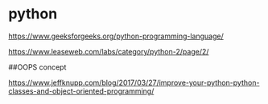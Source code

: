 # python

https://www.geeksforgeeks.org/python-programming-language/

https://www.leaseweb.com/labs/category/python-2/page/2/

##OOPS concept

https://www.jeffknupp.com/blog/2017/03/27/improve-your-python-python-classes-and-object-oriented-programming/
